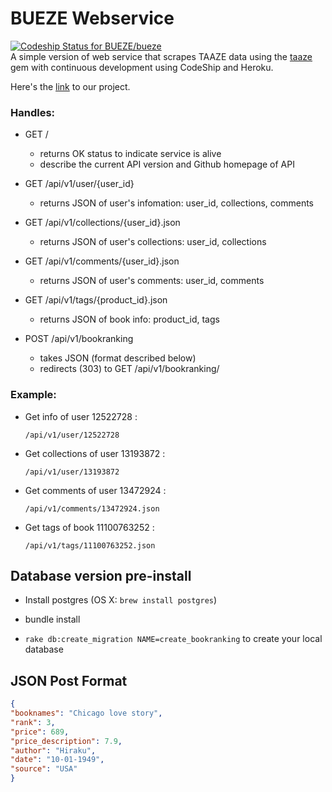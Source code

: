 # BUEZE Webservice
[ ![Codeship Status for BUEZE/bueze](https://codeship.com/projects/73b30bd0-5f6c-0133-6679-5684d7134b37/status?branch=master)](https://codeship.com/projects/111779)  
A simple version of web service that scrapes TAAZE data using the
[taaze](https://github.com/BUEZE/taaze) gem with continuous development using CodeShip and Heroku.

Here's the [link](http://bueze.herokuapp.com/) to our project.

### Handles:

- GET /
  - returns OK status to indicate service is alive  
  - describe the current API version and Github homepage of API

- GET /api/v1/user/{user_id}
  - returns JSON of user's infomation: user_id, collections, comments

- GET /api/v1/collections/{user_id}.json
  - returns JSON of user's collections: user_id, collections

- GET /api/v1/comments/{user_id}.json
    - returns JSON of user's comments: user_id, comments

- GET /api/v1/tags/{product_id}.json
    - returns JSON of book info: product_id, tags

- POST /api/v1/bookranking
    - takes JSON (format described below)
    - redirects (303) to GET /api/v1/bookranking/

### Example:

- Get info of user 12522728 :

	`/api/v1/user/12522728`

- Get collections of user 13193872 :

	`/api/v1/user/13193872`

- Get comments of user 13472924 :

	`/api/v1/comments/13472924.json`

- Get tags of book 11100763252 :

	`/api/v1/tags/11100763252.json`

## Database version pre-install

- Install postgres (OS X: `brew install postgres`)

- bundle install

- `rake db:create_migration NAME=create_bookranking` to create your local database

## JSON Post Format
  ```JSON
{
  "booknames": "Chicago love story",
  "rank": 3,
  "price": 689,
  "price_description": 7.9,
  "author": "Hiraku",
  "date": "10-01-1949",
  "source": "USA"
}
  ```
